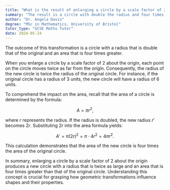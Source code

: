 ```yaml
---
title: "What is the result of enlarging a circle by a scale factor of 2 about the origin?"
summary: "The result is a circle with double the radius and four times the area of the original."
author: "Dr. Angela Davis"
degree: "MSc in Mathematics, University of Bristol"
tutor_type: "GCSE Maths Tutor"
date: 2024-05-24
---
```


The outcome of this transformation is a circle with a radius that is double that of the original and an area that is four times greater.

When you enlarge a circle by a scale factor of $2$ about the origin, each point on the circle moves twice as far from the origin. Consequently, the radius of the new circle is twice the radius of the original circle. For instance, if the original circle has a radius of $3$ units, the new circle will have a radius of $6$ units.

To comprehend the impact on the area, recall that the area of a circle is determined by the formula:

$$
A = \pi r^2,
$$

where $r$ represents the radius. If the radius is doubled, the new radius $r'$ becomes $2r$. Substituting $2r$ into the area formula yields:

$$
A' = \pi (2r)^2 = \pi \cdot 4r^2 = 4\pi r^2.
$$

This calculation demonstrates that the area of the new circle is four times the area of the original circle.

In summary, enlarging a circle by a scale factor of $2$ about the origin produces a new circle with a radius that is twice as large and an area that is four times greater than that of the original circle. Understanding this concept is crucial for grasping how geometric transformations influence shapes and their properties.
    